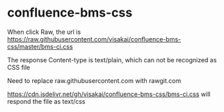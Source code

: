 # confluence-bms-css

When click Raw, the url is https://raw.githubusercontent.com/visakai/confluence-bms-css/master/bms-ci.css

The response Content-type is text/plain, which can not be recognized as CSS file

Need to replace raw.githubusercontent.com with rawgit.com

https://cdn.jsdelivr.net/gh/visakai/confluence-bms-css/bms-ci.css will respond the file as text/css
